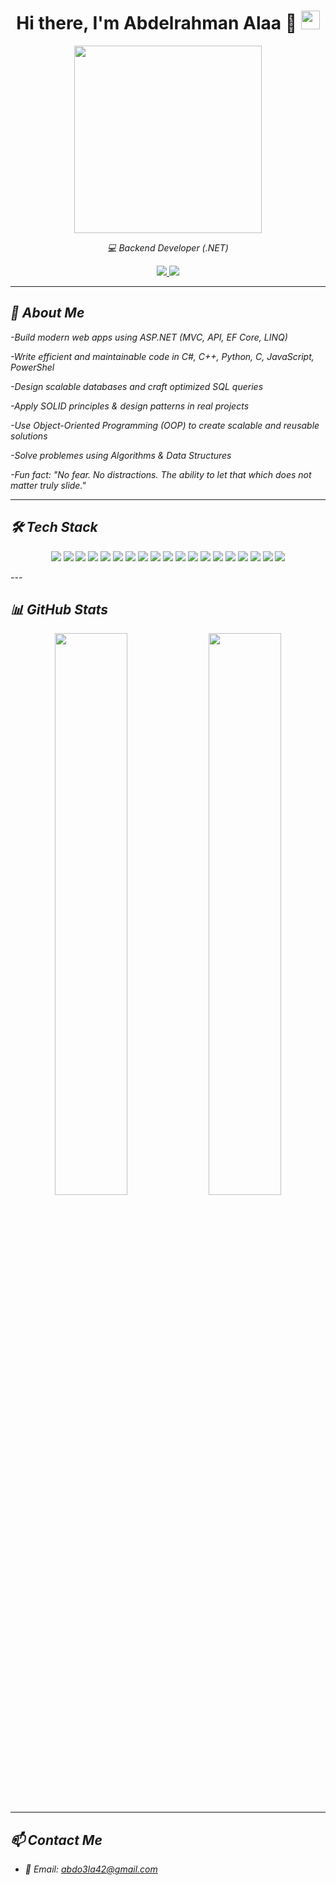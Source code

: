 <div align="center">
  <h1>
    Hi there, I'm Abdelrahman Alaa 👋
    <img src="https://user-images.githubusercontent.com/1303154/88677602-1635ba80-d120-11ea-84d8-d263ba5fc3c0.gif" height="30" />
  </h1>

  <!-- GIF الجديد بدل القديم -->
  <img src="https://media0.giphy.com/media/v1.Y2lkPTc5MGI3NjExcjJjb3RqdXFveTU2cDlva2p3dzZ0ZjJ5a3owaHRqNHJrdXg5cmtxaCZlcD12MV9pbnRlcm5hbF9naWZfYnlfaWQmY3Q9Zw/1gIIVwIiso8Ln5EWxh/giphy.gif" width="300" />

  <p>
    <em>💻 Backend Developer (.NET) 
  </p>

  <p>
    <a href="https://github.com/dotnexus">
      <img src="https://img.shields.io/github/followers/dotnexus?label=Follow&style=social" />
    </a>
    <a href="https://github.com/dotnexus">
      <img src="https://komarev.com/ghpvc/?username=dotnexus&color=brightgreen" />
    </a>
  </p>
</div>

---

## 🚀 About Me
-Build modern web apps using ASP.NET (MVC, API, EF Core, LINQ)

-Write efficient and maintainable code in C#, C++, Python, C, JavaScript, PowerShel

-Design scalable databases and craft optimized SQL queries

-Apply SOLID principles & design patterns in real projects

-Use Object-Oriented Programming (OOP) to create scalable and reusable solutions

-Solve problemes using Algorithms & Data Structures

-Fun fact: "No fear. No distractions. The ability to let that which does not matter truly slide." 
  

---

## 🛠️ Tech Stack

<p align="center">
  <!-- Languages -->
  <img src="https://img.shields.io/badge/C%23-239120?style=for-the-badge&logo=c-sharp&logoColor=white" />
  <img src="https://img.shields.io/badge/C++-00599C?style=for-the-badge&logo=cplusplus&logoColor=white" />
  <img src="https://img.shields.io/badge/C-00599C?style=for-the-badge&logo=c&logoColor=white" />
  <img src="https://img.shields.io/badge/Python-3776AB?style=for-the-badge&logo=python&logoColor=white" />
  <img src="https://img.shields.io/badge/JavaScript-F7DF1E?style=for-the-badge&logo=javascript&logoColor=black" />
  <img src="https://img.shields.io/badge/HTML5-E34F26?style=for-the-badge&logo=html5&logoColor=white" />
  <img src="https://img.shields.io/badge/CSS3-1572B6?style=for-the-badge&logo=css3&logoColor=white" />

  <!-- Frameworks & Concepts -->
  <img src="https://img.shields.io/badge/.NET-512BD4?style=for-the-badge&logo=dotnet&logoColor=white" />
  <img src="https://img.shields.io/badge/OOP-FF6F00?style=for-the-badge&logo=abstract&logoColor=white" />
  <img src="https://img.shields.io/badge/Entity%20Framework-512BD4?style=for-the-badge&logo=dotnet&logoColor=white" />
  <img src="https://img.shields.io/badge/LINQ-512BD4?style=for-the-badge&logo=dotnet&logoColor=white" />
  <img src="https://img.shields.io/badge/MVC-512BD4?style=for-the-badge&logo=dotnet&logoColor=white" />
  <img src="https://img.shields.io/badge/API-02569B?style=for-the-badge&logo=fastapi&logoColor=white" />

  <!-- Databases -->
  <img src="https://img.shields.io/badge/SQL-336791?style=for-the-badge&logo=postgresql&logoColor=white" />

  <!-- Tools -->
  <img src="https://img.shields.io/badge/Git-F05032?style=for-the-badge&logo=git&logoColor=white" />
  <img src="https://img.shields.io/badge/GitHub-181717?style=for-the-badge&logo=github&logoColor=white" />
  <img src="https://img.shields.io/badge/Visual%20Studio-5C2D91?style=for-the-badge&logo=visual-studio&logoColor=white" />
  <img src="https://img.shields.io/badge/VS%20Code-007ACC?style=for-the-badge&logo=visual-studio-code&logoColor=white" />
  <img src="https://img.shields.io/badge/Adobe%20Premiere-9999FF?style=for-the-badge&logo=adobepremierepro&logoColor=white" />
</p>
---

## 📊 GitHub Stats

<p align="center">
  <img src="https://github-readme-stats.vercel.app/api?username=ahmedlearnSimply&show_icons=true&theme=tokyonight&hide_border=true&border_radius=10" width="48%" />
  <img src="https://github-readme-streak-stats.herokuapp.com/?user=ahmedlearnSimply&theme=tokyonight&hide_border=true&border_radius=10" width="48%" />
</p>



---

## 📫 Contact Me
- 📧 Email: abdo3la42@gmail.com  
